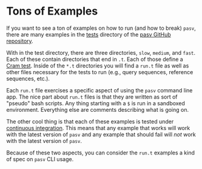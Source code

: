 # Tons of Examples

If you want to see a ton of examples on how to run (and how to break) `pasv`, there are many examples in the [tests](https://github.com/mooreryan/pasv/tree/master/test) directory of the [pasv GitHub repository](https://github.com/mooreryan/pasv/).

With in the test directory, there are three directories, `slow`, `medium`, and `fast`.  Each of these contain directories that end in `.t`.  Each of those define a [Cram test](https://bitheap.org/cram/).  Inside of the `*.t` directories you will find a `run.t` file as well as other files necessary for the tests to run (e.g., query sequences, reference sequences, etc.).

Each `run.t` file exercises a specific aspect of using the `pasv` command line app.  The nice part about `run.t` files is that they are written as sort of "pseudo" bash scripts.  Any thing starting with a `$` is run in a sandboxed environment.  Everything else are comments describing what is going on.

The other cool thing is that each of these examples is tested under [continuous integration](./todo.md).  This means that any example that works will work with the latest version of `pasv` and any example that should fail will *not* work with the latest version of `pasv`.

Because of these two aspects, you can consider the `run.t` examples a kind of spec on `pasv` CLI usage.
